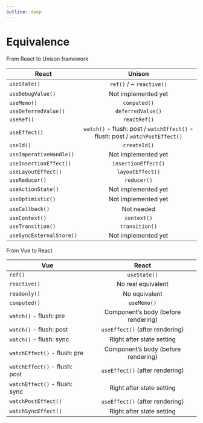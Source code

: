 ```yaml
---
outline: deep
---
```


# Equivalence

From React to Unison framework

| React                    |                                 Unison                                  |
| ------------------------ | :---------------------------------------------------------------------------: |
| `useState()`             |                           `ref()` / ~ `reactive()`                            |
| `useDebugValue()`        |                              Not implemented yet                              |
| `useMemo()`              |                                 `computed()`                                  |
| `useDeferredValue()`     |                               `deferredValue()`                               |
| `useRef()`               |                                 `reactRef()`                                  |
| `useEffect()`            | `watch()` - flush: post / `watchEffect()` - flush: post / `watchPostEffect()` |
| `useId()`                |                                 `createId()`                                  |
| `useImperativeHandle()`  |                              Not implemented yet                              |
| `useInsertionEffect()`   |                              `insertionEffect()`                              |
| `useLayoutEffect()`      |                               `layoutEffect()`                                |
| `useReducer()`           |                                  `reducer()`                                  |
| `useActionState()`       |                              Not implemented yet                              |
| `useOptimistic()`        |                              Not implemented yet                              |
| `useCallback()`          |                                  Not needed                                   |
| `useContext()`           |                                  `context()`                                  |
| `useTransition()`        |                                `transition()`                                 |
| `useSyncExternalStore()` |                              Not implemented yet                              |

From Vue to React

| Vue                           |                React                |
| ----------------------------- | :---------------------------------: |
| `ref()`                       |            `useState()`             |
| `reactive()`                  |         No real equivalent          |
| `readonly()`                  |            No equivalent            |
| `computed()`                  |             `useMemo()`             |
| `watch()` - flush: pre        | Component’s body (before rendering) |
| `watch()` - flush: post       |   `useEffect()` (after rendering)   |
| `watch()` - flush: sync       |      Right after state setting      |
| `watchEffect()` - flush: pre  | Component’s body (before rendering) |
| `watchEffect()` - flush: post |   `useEffect()` (after rendering)   |
| `watchEffect()` - flush: sync |      Right after state setting      |
| `watchPostEffect()`           |   `useEffect()` (after rendering)   |
| `watchSyncEffect()`           |      Right after state setting      |
